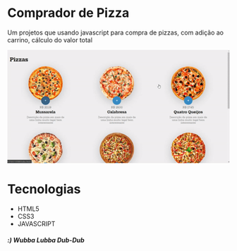 # Comprador de Pizza

Um projetos que usando javascript para compra de pizzas, com adição ao carrino, cálculo do valor total

<img src="assets/toReadme/compra-de-pizza.gif">

# Tecnologias
 <ul>
  <li>HTML5</li>
  <li>CSS3</li>
  <li>JAVASCRIPT</li>
</ul>

##### :) Wubba Lubba Dub-Dub